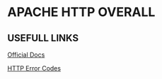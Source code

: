 # APACHE HTTP OVERALL


## USEFULL LINKS

[Official Docs](https://httpd.apache.org/docs/trunk/getting-started.html)

[HTTP Error Codes](https://wiki.apache.org/httpd/CommonHTTPStatusCodes)


















































